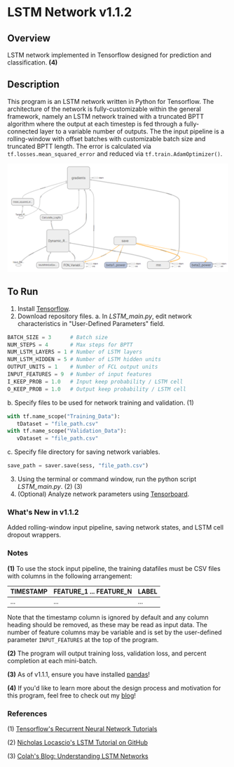 # LSTM Network v1.1.2

## Overview
LSTM network implemented in Tensorflow designed for prediction and classification. **(4)**

## Description
This program is an LSTM network written in Python for Tensorflow. The architecture of the network is fully-customizable within the general framework, namely an LSTM network trained with a truncated BPTT algorithm where the output at each timestep is fed through a fully-connected layer to a variable number of outputs. The the input pipeline is a rolling-window with offset batches with customizable batch size and truncated BPTT length. The error is calculated via `tf.losses.mean_squared_error` and reduced via `tf.train.AdamOptimizer()`.

![Tensorboard Graph](https://github.com/jonzia/LSTM_Network/blob/master/LSTM_Graph.PNG)

## To Run
1. Install [Tensorflow](https://www.tensorflow.org/install/).
2. Download repository files.
  a. In *LSTM_main.py*, edit network characteristics in "User-Defined Parameters" field.
  ```python
BATCH_SIZE = 3		# Batch size
NUM_STEPS = 4		# Max steps for BPTT
NUM_LSTM_LAYERS = 1	# Number of LSTM layers
NUM_LSTM_HIDDEN = 5	# Number of LSTM hidden units
OUTPUT_UNITS = 1	# Number of FCL output units
INPUT_FEATURES = 9	# Number of input features
I_KEEP_PROB = 1.0	# Input keep probability / LSTM cell
O_KEEP_PROB = 1.0	# Output keep probability / LSTM cell
```
  b. Specify files to be used for network training and validation. (1)
 ```python
 with tf.name_scope("Training_Data"):
	tDataset = "file_path.csv"
with tf.name_scope("Validation_Data"):
	vDataset = "file_path.csv"
 ```
  c. Specify file directory for saving network variables.
 ```python
save_path = saver.save(sess, "file_path.csv")
 ```
3. Using the terminal or command window, run the python script *LSTM_main.py*. (2) (3)
4. (Optional) Analyze network parameters using [Tensorboard](https://www.tensorflow.org/get_started/summaries_and_tensorboard).

### What's New in v1.1.2
Added rolling-window input pipeline, saving network states, and LSTM cell dropout wrappers.

### Notes
**(1)** To use the stock input pipeline, the training datafiles must be CSV files with columns in the following arrangement:

TIMESTAMP | FEATURE_1 ... FEATURE_N | LABEL
----------|-------------------------|------
... | ... | ...

Note that the timestamp column is ignored by default and any column heading should be removed, as these may be read as input data. The number of feature columns may be variable and is set by the user-defined parameter `INPUT_FEATURES` at the top of the program.

**(2)** The program will output training loss, validation loss, and percent completion at each mini-batch.

**(3)** As of v1.1.1, ensure you have installed [pandas](https://pandas.pydata.org/pandas-docs/stable/install.html)!

**(4)** If you'd like to learn more about the design process and motivation for this program, feel free to check out my [blog](https://www.jonzia.me/projects/fog-problem)!

### References
(1) [Tensorflow's Recurrent Neural Network Tutorials](https://www.tensorflow.org/tutorials/recurrent)

(2) [Nicholas Locascio's LSTM Tutorial on GitHub](https://github.com/nicholaslocascio/bcs-lstm/blob/master/Lab.ipynb)

(3) [Colah's Blog: Understanding LSTM Networks](http://colah.github.io/posts/2015-08-Understanding-LSTMs/)
